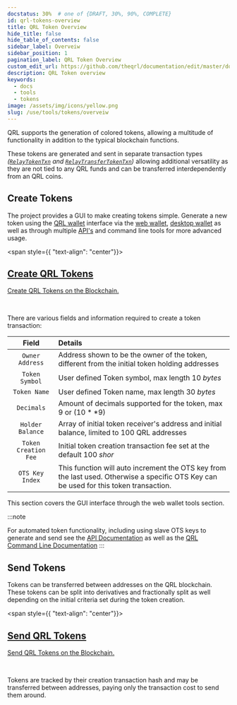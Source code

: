```yaml
---
docstatus: 30%  # one of {DRAFT, 30%, 90%, COMPLETE}
id: qrl-tokens-overview
title: QRL Token Overview
hide_title: false
hide_table_of_contents: false
sidebar_label: Overveiw
sidebar_position: 1
pagination_label: QRL Token Overview
custom_edit_url: https://github.com/theqrl/documentation/edit/master/docs/basics/what-is-qrl.md
description: QRL Token overview
keywords:
  - docs
  - tools
  - tokens
image: /assets/img/icons/yellow.png
slug: /use/tools/tokens/overveiw
---
```


QRL supports the generation of colored tokens, allowing a multitude of functionality in addition to the typical blockchain functions. 

These tokens are generated and sent in separate transaction types *([`RelayTokenTxn`](/api/wallet-api#relaytokentxn) and [`RelayTransferTokenTxn`](/api/wallet-api#relaytransfertokentxn))* allowing additional versatility as they are not tied to any QRL funds and can be transferred interdependently from an QRL coins. 


## Create Tokens

The project provides a GUI to make creating tokens simple. Generate a new token using the [QRL wallet](/use/wallet) interface via the [web wallet](/use/wallet/web), [desktop wallet](/use/wallet/desktop) as well as through multiple [API's](/api) and command line tools for more advanced usage.


<span  style={{ "text-align": "center"}}>
  <section class="row list_node_modules-@docusaurus-theme-classic-lib-theme-DocCategoryGeneratedIndexPage-styles-module">
    <article class="col col--12 margin-bottom--md">
      <a class="card padding--md cardContainer_node_modules-@docusaurus-theme-classic-lib-theme-DocCard-styles-module" href="/use/tools/tokens/create">
        <h2 class="text--truncate cardTitle_node_modules-@docusaurus-theme-classic-lib-theme-DocCard-styles-module" title="QRL Public API">
          Create QRL Tokens
        </h2>
        <p class="text--truncate cardDescription_node_modules-@docusaurus-theme-classic-lib-theme-DocCard-styles-module" title="Create QRL Tokens on the Blockchain">Create QRL Tokens on the Blockchain.</p>
      </a>
    </article>
  </section>
</span>
<br />



There are various fields and information required to create a token transaction:


| Field |  Details | 
| :--: |  :--- |
| `Owner Address` |  Address shown to be the owner of the token, different from the initial token holding addresses |
| `Token Symbol` |  User defined Token symbol, max length $10$ $bytes$ |
| `Token Name` |  User defined Token name, max length $30$ $bytes$ |
| `Decimals` |  Amount of decimals supported for the token, max $9$ or $(10 ** 9)$|
| `Holder Balance` |  Array of initial token receiver's address and initial balance, limited to 100 QRL addresses |
| `Token Creation Fee` |  Initial token creation transaction fee set at the default $100$ $shor$|
| `OTS Key Index` |  This function will auto increment the OTS key from the last used. Otherwise a specific OTS Key can be used for this token transaction. |

This section covers the GUI interface through the web wallet tools section. 

:::note

For automated token functionality, including using slave OTS keys to generate and send see the [API Documentation](/api/wallet-api) as well as the [QRL Command Line Documentation](/use/node/node-cli/overview)
:::









## Send Tokens

Tokens can be transferred between addresses on the QRL blockchain. These tokens can be split into derivatives and fractionally split as well depending on the initial criteria set during the token creation. 

<span  style={{ "text-align": "center"}}>
  <section class="row list_node_modules-@docusaurus-theme-classic-lib-theme-DocCategoryGeneratedIndexPage-styles-module">
    <article class="col col--12 margin-bottom--md">
      <a class="card padding--md cardContainer_node_modules-@docusaurus-theme-classic-lib-theme-DocCard-styles-module" href="/use/tools/tokens/send">
        <h2 class="text--truncate cardTitle_node_modules-@docusaurus-theme-classic-lib-theme-DocCard-styles-module" title="QRL Public API">
          Send QRL Tokens
        </h2>
        <p class="text--truncate cardDescription_node_modules-@docusaurus-theme-classic-lib-theme-DocCard-styles-module" title="Send QRL Tokens on the Blockchain">Send QRL Tokens on the Blockchain.</p>
      </a>
    </article>
  </section>
</span>
<br />

Tokens are tracked by their creation transaction hash and may be transferred between addresses, paying only the transaction cost to send them around. 




